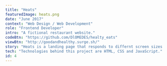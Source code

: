 ```yaml
---
title: "Heats"
featuredImage: heats.png
date: "June 2017"
context: "Web Design / Web Development"
role: "Frontend Developer"
intro: "A fictional restaurant website."
codeBtn: "https://github.com/DlOMEDES/healty_eats"
viewBtn: "http://goodandhealthy.surge.sh/"
story: "Heats is a landing page that responds to differnt screen sizes. Making sure that it renders clean information on most devices."
tech: "Technologies behind this project are HTML, CSS and JavaScript."
id: 4
---
```

